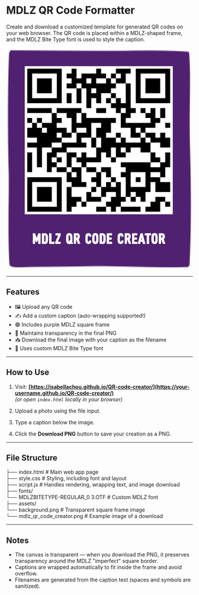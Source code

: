# MDLZ QR Code Formatter

Create and download a customized template for generated QR codes on your web browser. The QR code is placed within a MDLZ-shaped frame, and the MDLZ Bite Type font is used to style the caption. 

![Example of Downloaded QR Code](assets/mdlz_qr_code_creator.png)

---

## Features

- 🖼 Upload any QR code
- ✍️ Add a custom caption (auto-wrapping supported!)
- 🟣 Includes purple MDLZ square frame
- 🧼 Maintains transparency in the final PNG
- 📥 Download the final image with your caption as the filename
- 🎨 Uses custom MDLZ Bite Type font

---

## How to Use

1. Visit: **[https://isabellachou.github.io/QR-code-creator/](https://your-username.github.io/QR-code-creator/)**  
   *(or open `index.html` locally in your browser)*

2. Upload a photo using the file input.

3. Type a caption below the image.

4. Click the **Download PNG** button to save your creation as a PNG.

---

## File Structure

├── index.html # Main web app page <br />
├── style.css # Styling, including font and layout <br />
├── script.js # Handles rendering, wrapping text, and image download <br />
├── fonts/ <br />
 └── MDLZBITETYPE-REGULAR_0 3.OTF # Custom MDLZ font <br />
├── assets/ <br />
 └── background.png # Transparent square frame image <br />
 └── mdlz_qr_code_creator.png # Example image of a download <br />

---

## Notes

- The canvas is transparent — when you download the PNG, it preserves transparency around the MDLZ "imperfect" square border.
- Captions are wrapped automatically to fit inside the frame and avoid overflow.
- Filenames are generated from the caption text (spaces and symbols are sanitized).
